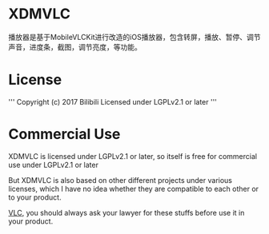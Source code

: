 # XDMVLC

播放器是基于MobileVLCKit进行改造的iOS播放器，包含转屏，播放、暂停、调节声音，进度条，截图，调节亮度，等功能。

# License

'''
Copyright (c) 2017 Bilibili
Licensed under LGPLv2.1 or later
'''

# Commercial Use
XDMVLC is licensed under LGPLv2.1 or later, so itself is free for commercial use under LGPLv2.1 or later

But XDMVLC is also based on other different projects under various licenses, which I have no idea whether they are compatible to each other or to your product.

[VLC](https://www.videolan.org/vlc/), you should always ask your lawyer for these stuffs before use it in your product.
